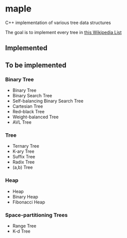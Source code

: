 # maple
C++ implementation of various tree data structures

The goal is to implement every tree in [this Wikipedia List](https://en.wikipedia.org/wiki/List_of_data_structures#Trees)

## Implemented

## To be implemented

### Binary Tree
- Binary Tree
- Binary Search Tree
- Self-balancing Binary Search Tree
- Cartesian Tree
- Red–black Tree
- Weight-balanced Tree
- AVL Tree

### Tree
- Ternary Tree
- K-ary Tree
- Suffix Tree
- Radix Tree
- (a,b) Tree

### Heap
- Heap
- Binary Heap
- Fibonacci Heap

### Space-partitioning Trees
- Range Tree
- K-d Tree

